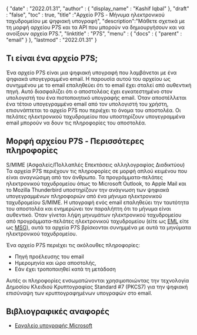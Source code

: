 {
  "date" : "2022.01.31",
  "author" : {
    "display_name" : "Kashif Iqbal"
},
  "draft" : "false",
  "toc" : true,
  "title" :"Αρχείο P7S - Μήνυμα ηλεκτρονικού ταχυδρομείου με ψηφιακή υπογραφή",
  "description":"Μάθετε σχετικά με τη μορφή αρχείου P7S και τα API που μπορούν να δημιουργήσουν και να ανοίξουν αρχεία P7S.",
  "linktitle" : "P7S",
  "menu" : {
    "docs" : {
      "parent" : "email"
}
},
  "lastmod" : "2022.01.31"
}

## Τι είναι ένα αρχείο P7S;

Ένα αρχείο P7S είναι μια ψηφιακή υπογραφή που λαμβάνεται με ένα ψηφιακά υπογεγραμμένο email. Η παρουσία αυτού του αρχείου ως συνημμένου με το email επαληθεύει ότι το email έχει σταλεί από αυθεντική πηγή. Αυτό διασφαλίζει ότι ο αποστολέας έχει εγκατεστημένο στον υπολογιστή του ένα πιστοποιητικό υπογραφής email. Όταν αποστέλλεται ένα τέτοιο υπογεγραμμένο email από τον υπολογιστή του χρήστη, επισυνάπτεται το αρχείο P7S που περιέχει το όνομα του αποστολέα. Οι πελάτες ηλεκτρονικού ταχυδρομείου που υποστηρίζουν υπογεγραμμένα email μπορούν να δουν τις πληροφορίες του αποστολέα.

## Μορφή αρχείου P7S - Περισσότερες πληροφορίες

S/MIME (Ασφαλείς/Πολλαπλές Επεκτάσεις αλληλογραφίας Διαδικτύου) Τα αρχεία P7S περιέχουν τις πληροφορίες σε μορφή απλού κειμένου που είναι αναγνώσιμη από τον άνθρωπο. Τα προγράμματα-πελάτες ηλεκτρονικού ταχυδρομείου όπως το Microsoft Outlook, το Apple Mail και το Mozilla Thunderbird υποστηρίζουν την ανάγνωση των ψηφιακά υπογεγραμμένων πληροφοριών από ένα μήνυμα ηλεκτρονικού ταχυδρομείου S/MIME. Η υπογραφή ενός email επαληθεύει την ταυτότητα του αποστολέα και ενημερώνει τον παραλήπτη ότι το μήνυμα είναι αυθεντικό. Όταν γίνεται λήψη μηνυμάτων ηλεκτρονικού ταχυδρομείου από προγράμματα-πελάτες ηλεκτρονικού ταχυδρομείου (είτε ως [EML](/el/email/eml/) είτε ως [MSG](/el/email/msg/)), αυτά τα αρχεία P7S βρίσκονται συνημμένα με αυτά τα μηνύματα ηλεκτρονικού ταχυδρομείου.

Ένα αρχείο P7S περιέχει τις ακόλουθες πληροφορίες:

* Πηγή προέλευσης του email
* Ημερομηνία και ώρα αποστολής,
* Εάν έχει τροποποιηθεί κατά τη μετάδοση

Αυτές οι πληροφορίες ενσωματώνονται χρησιμοποιώντας την τεχνολογία Δημοσίου Κλειδιού Κρυπτογραφίας Standard #7 (PKCS7) για την ψηφιακή επισύναψη των κρυπτογραφημένων υπογραφών στο email.

## Βιβλιογραφικές αναφορές ##

* [Εργαλείο υπογραφής Microsoft](https://learn.microsoft.com/en-us/windows-hardware/drivers/devtest/signtool)

